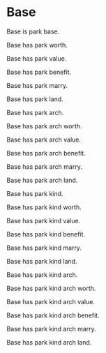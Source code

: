 # Base

Base is park base.

Base has park worth.

Base has park value.

Base has park benefit.

Base has park marry.

Base has park land.

Base has park arch.

Base has park arch worth.

Base has park arch value.

Base has park arch benefit.

Base has park arch marry.

Base has park arch land.

Base has park kind.

Base has park kind worth.

Base has park kind value.

Base has park kind benefit.

Base has park kind marry.

Base has park kind land.

Base has park kind arch.

Base has park kind arch worth.

Base has park kind arch value.

Base has park kind arch benefit.

Base has park kind arch marry.

Base has park kind arch land.